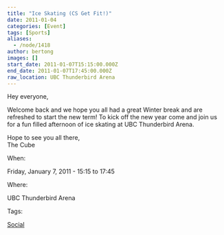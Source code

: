 ```yaml
---
title: "Ice Skating (CS Get Fit!)"
date: 2011-01-04
categories: [Event]
tags: [Sports]
aliases:
  - /node/1418
author: bertong
images: []
start_date: 2011-01-07T15:15:00.000Z
end_date: 2011-01-07T17:45:00.000Z
raw_location: UBC Thunderbird Arena
---
```


Hey everyone,

Welcome back and we hope you all had a great Winter break and are refreshed to start the new term!
To kick off the new year come and join us for a fun filled afternoon of ice skating at UBC Thunderbird Arena.

Hope to see you all there, \
The Cube

When: 

Friday, January 7, 2011 - 15:15 to 17:45

Where: 

UBC Thunderbird Arena

Tags: 

[Social](/social)
